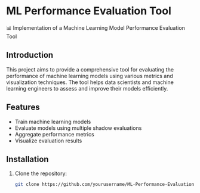 # ML Performance Evaluation Tool

📊 Implementation of a Machine Learning Model Performance Evaluation Tool

## Introduction

This project aims to provide a comprehensive tool for evaluating the performance of machine learning models using various metrics and visualization techniques. The tool helps data scientists and machine learning engineers to assess and improve their models efficiently.

## Features

- Train machine learning models
- Evaluate models using multiple shadow evaluations
- Aggregate performance metrics
- Visualize evaluation results

## Installation

1. Clone the repository:
   ```bash
   git clone https://github.com/yourusername/ML-Performance-Evaluation-Tool.git
